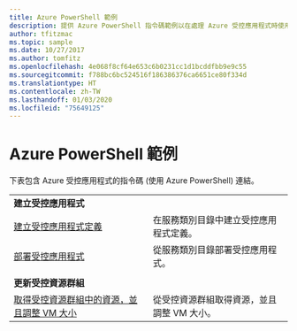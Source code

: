 ```yaml
---
title: Azure PowerShell 範例
description: 提供 Azure PowerShell 指令碼範例以在處理 Azure 受控應用程式時使用。
author: tfitzmac
ms.topic: sample
ms.date: 10/27/2017
ms.author: tomfitz
ms.openlocfilehash: 4e068f8cf64e653c6b0231cc1d1bcddfbb9e9c55
ms.sourcegitcommit: f788bc6bc524516f186386376ca6651ce80f334d
ms.translationtype: HT
ms.contentlocale: zh-TW
ms.lasthandoff: 01/03/2020
ms.locfileid: "75649125"
---
```

# <a name="azure-powershell-samples"></a>Azure PowerShell 範例

下表包含 Azure 受控應用程式的指令碼 (使用 Azure PowerShell) 連結。

| | |
|-|-|
|**建立受控應用程式**||
| [建立受控應用程式定義](scripts/managed-application-powershell-sample-create-definition.md) | 在服務類別目錄中建立受控應用程式定義。  |
| [部署受控應用程式](scripts/managed-application-poweshell-sample-create-application.md) | 從服務類別目錄部署受控應用程式。  |
| | |
|**更新受控資源群組**||
| [取得受控資源群組中的資源，並且調整 VM 大小](scripts/managed-application-powershell-sample-get-managed-group-resize-vm.md) | 從受控資源群組取得資源，並且調整 VM 大小。 |
